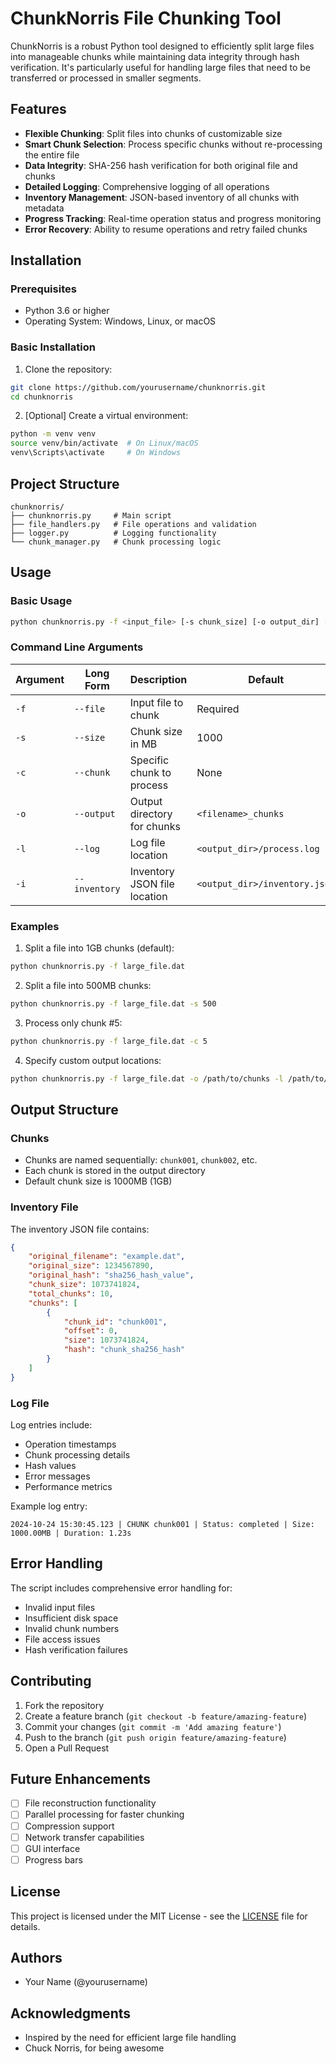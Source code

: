 # ChunkNorris File Chunking Tool

ChunkNorris is a robust Python tool designed to efficiently split large files into manageable chunks while maintaining data integrity through hash verification. It's particularly useful for handling large files that need to be transferred or processed in smaller segments.

## Features

- **Flexible Chunking**: Split files into chunks of customizable size
- **Smart Chunk Selection**: Process specific chunks without re-processing the entire file
- **Data Integrity**: SHA-256 hash verification for both original file and chunks
- **Detailed Logging**: Comprehensive logging of all operations
- **Inventory Management**: JSON-based inventory of all chunks with metadata
- **Progress Tracking**: Real-time operation status and progress monitoring
- **Error Recovery**: Ability to resume operations and retry failed chunks

## Installation

### Prerequisites
- Python 3.6 or higher
- Operating System: Windows, Linux, or macOS

### Basic Installation
1. Clone the repository:
```bash
git clone https://github.com/yourusername/chunknorris.git
cd chunknorris
```

2. [Optional] Create a virtual environment:
```bash
python -m venv venv
source venv/bin/activate  # On Linux/macOS
venv\Scripts\activate     # On Windows
```

## Project Structure
```
chunknorris/
├── chunknorris.py     # Main script
├── file_handlers.py   # File operations and validation
├── logger.py          # Logging functionality
└── chunk_manager.py   # Chunk processing logic
```

## Usage

### Basic Usage
```bash
python chunknorris.py -f <input_file> [-s chunk_size] [-o output_dir] [-l log_file] [-i inventory_file]
```

### Command Line Arguments
| Argument | Long Form | Description | Default |
|----------|-----------|-------------|---------|
| `-f` | `--file` | Input file to chunk | Required |
| `-s` | `--size` | Chunk size in MB | 1000 |
| `-c` | `--chunk` | Specific chunk to process | None |
| `-o` | `--output` | Output directory for chunks | `<filename>_chunks` |
| `-l` | `--log` | Log file location | `<output_dir>/process.log` |
| `-i` | `--inventory` | Inventory JSON file location | `<output_dir>/inventory.json` |

### Examples

1. Split a file into 1GB chunks (default):
```bash
python chunknorris.py -f large_file.dat
```

2. Split a file into 500MB chunks:
```bash
python chunknorris.py -f large_file.dat -s 500
```

3. Process only chunk #5:
```bash
python chunknorris.py -f large_file.dat -c 5
```

4. Specify custom output locations:
```bash
python chunknorris.py -f large_file.dat -o /path/to/chunks -l /path/to/logs/process.log -i /path/to/inventory.json
```

## Output Structure

### Chunks
- Chunks are named sequentially: `chunk001`, `chunk002`, etc.
- Each chunk is stored in the output directory
- Default chunk size is 1000MB (1GB)

### Inventory File
The inventory JSON file contains:
```json
{
    "original_filename": "example.dat",
    "original_size": 1234567890,
    "original_hash": "sha256_hash_value",
    "chunk_size": 1073741824,
    "total_chunks": 10,
    "chunks": [
        {
            "chunk_id": "chunk001",
            "offset": 0,
            "size": 1073741824,
            "hash": "chunk_sha256_hash"
        }
    ]
}
```

### Log File
Log entries include:
- Operation timestamps
- Chunk processing details
- Hash values
- Error messages
- Performance metrics

Example log entry:
```
2024-10-24 15:30:45.123 | CHUNK chunk001 | Status: completed | Size: 1000.00MB | Duration: 1.23s
```

## Error Handling

The script includes comprehensive error handling for:
- Invalid input files
- Insufficient disk space
- Invalid chunk numbers
- File access issues
- Hash verification failures

## Contributing

1. Fork the repository
2. Create a feature branch (`git checkout -b feature/amazing-feature`)
3. Commit your changes (`git commit -m 'Add amazing feature'`)
4. Push to the branch (`git push origin feature/amazing-feature`)
5. Open a Pull Request

## Future Enhancements

- [ ] File reconstruction functionality
- [ ] Parallel processing for faster chunking
- [ ] Compression support
- [ ] Network transfer capabilities
- [ ] GUI interface
- [ ] Progress bars

## License

This project is licensed under the MIT License - see the [LICENSE](LICENSE) file for details.

## Authors

- Your Name (@yourusername)

## Acknowledgments

- Inspired by the need for efficient large file handling
- Chuck Norris, for being awesome